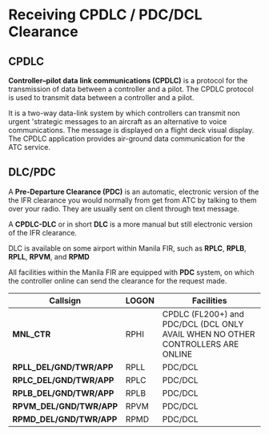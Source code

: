 # Receiving CPDLC / PDC/DCL Clearance

## CPDLC
**Controller–pilot data link communications (CPDLC)** is a protocol for the transmission of data between a controller and a pilot. The CPDLC protocol is used to transmit data between a controller and a pilot.

It  is a two-way data-link system by which controllers can transmit non urgent 'strategic messages to an aircraft as an alternative to voice communications. The message is displayed on a flight deck visual display. The CPDLC application provides air-ground data communication for the ATC service.


## DLC/PDC
A **Pre-Departure Clearance (PDC)** is an automatic, electronic version of the the IFR clearance you would normally from get from ATC by talking to them over your radio. They are usually sent on client through text message.

A **CPDLC-DLC** or in short **DLC** is a more manual but still electronic version of the IFR clearance.

DLC is available on some airport within Manila FIR, such as **RPLC**, **RPLB**, **RPLL**, **RPVM**, and **RPMD**

All facilities within the Manila FIR are equipped with **PDC** system, on which the controller online can send the clearance for the request made.

| Callsign | LOGON | Facilities |
| --- | --- | --- |
| **MNL_CTR** | RPHI | CPDLC (FL200+) and PDC/DCL (DCL ONLY AVAIL WHEN NO OTHER CONTROLLERS ARE ONLINE |
| **RPLL_DEL/GND/TWR/APP** | RPLL | PDC/DCL |
| **RPLC_DEL/GND/TWR/APP** | RPLC | PDC/DCL |
| **RPLB_DEL/GND/TWR/APP** | RPLB | PDC/DCL |
| **RPVM_DEL/GND/TWR/APP** | RPVM | PDC/DCL |
| **RPMD_DEL/GND/TWR/APP** | RPMD | PDC/DCL |
